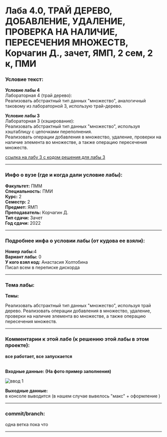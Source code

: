 # Лаба 4.0, ТРАЙ ДЕРЕВО, ДОБАВЛЕНИЕ, УДАЛЕНИЕ, ПРОВЕРКА НА НАЛИЧИЕ, ПЕРЕСЕЧЕНИЯ МНОЖЕСТВ, Корчагин Д., зачет, ЯМП, 2 сем, 2 к, ПМИ


<h3>Условие текст:</h3>  

**Условие лабы 4**  
Лабораторная 4 (трай дерево):  
Реализовать абстрактный тип данных "множество", аналогичный таковому из лабораторной 3, использую трай-дерево.   

**Условие лабы 3**  
Лабораторная 3 (хэширование):  
Реализовать абстрактный тип данных "множество", используя хэштаблицу с цепочками переполнения.  
Реализовать операции добавления в множество, удаление, проверки на наличие элемента во множестве, а также операцию пересечения множеств.  

[ссылка на лабу 3 с кодом решения для лабы 3](https://github.com/maxim1770/hash-table-overflow-chains_set)


<hr />
<h3>Инфо о вузе (где и когда дали условие лабы):</h3>
<b>Факультет:</b> ПММ
<br/>
<b>Специальность:</b> ПМИ
<br/>
<b>Курс:</b> 2
<br/>
<b>Семестр:</b> 2
<br/>
<b>Предмет:</b> ЯМП
<br/>
<b>Преподаватель:</b> Корчагин Д.
<br/>
<b>Тип сдачи:</b> Зачет
<br/>
<b>Год сдачи:</b> 2022

<hr />
<h3>Подробнее инфа о условии лабы (от кудова ее взяли):</h3>
<b>Номер лабы:</b>4
<br/>
<b>Вариант лабы:</b> 0
<br/>
<b>У кого взял код:</b> Анастасия Холтобина
<br/>
 Писал всем в переписке дискорда

<hr />

<h3>Тема лабы:</h3>
<b>Темы:</b> 
<p>
  Реализовать абстрактный тип данных "множество", используя трай дерево.  
Реализовать операции добавления в множество, удаление, проверки на наличие элемента во множестве, а также операцию пересечения множеств.  
</p>


<hr />

<h3>Комментарии к этой лабе (к решению этой лабы в этом проекте):</h3>
<p>
 <b>все работает, все запускается</b> <br/> <br/>
  
 
  <b>Входные данные:  (На фото пример заполнения)</b> <br/>
  
  ![ввод 1](https://user-images.githubusercontent.com/72470327/176402159-75ccd3ff-9a04-4682-9bc3-75d163d82444.png)

 
  <b>Выходные данные:</b> <br/>
  в консоле выводится (в нашем случае вывелось "макс" + оформление )
</p>

<hr />

<h3>commit/branch:</h3>
  <p>
    одна ветка пока что
</p>

<hr />

